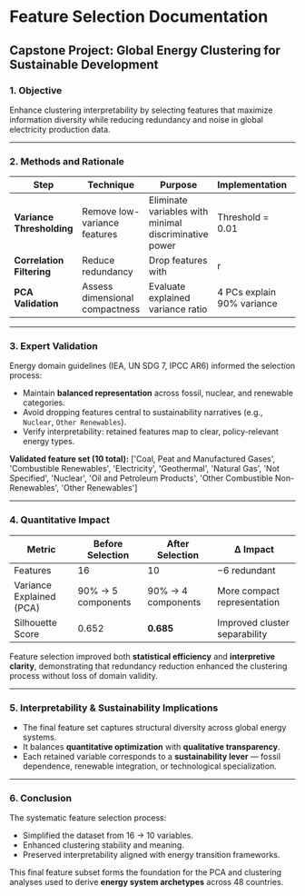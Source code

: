 # Feature Selection Documentation
## Capstone Project: Global Energy Clustering for Sustainable Development

### 1. Objective
Enhance clustering interpretability by selecting features that maximize information diversity while reducing redundancy and noise in global electricity production data.

---

### 2. Methods and Rationale

| Step | Technique | Purpose | Implementation | Result |
|------|------------|----------|----------------|--------|
| **Variance Thresholding** | Remove low-variance features | Eliminate variables with minimal discriminative power | Threshold = 0.01 | Removed `Data is estimated for this month` |
| **Correlation Filtering** | Reduce redundancy | Drop features with |r| > 0.9 | Correlation matrix and pair filtering | Removed `Hydro`, `Solar`, `Total Combustible Fuels`, `Total Renewables`, `Wind` |
| **PCA Validation** | Assess dimensional compactness | Evaluate explained variance ratio | 4 PCs explain 90% variance | Confirms dimensional efficiency |

---

### 3. Expert Validation
Energy domain guidelines (IEA, UN SDG 7, IPCC AR6) informed the selection process:

- Maintain **balanced representation** across fossil, nuclear, and renewable categories.
- Avoid dropping features central to sustainability narratives (e.g., `Nuclear`, `Other Renewables`).
- Verify interpretability: retained features map to clear, policy-relevant energy types.

**Validated feature set (10 total):**
['Coal, Peat and Manufactured Gases',
'Combustible Renewables',
'Electricity',
'Geothermal',
'Natural Gas',
'Not Specified',
'Nuclear',
'Oil and Petroleum Products',
'Other Combustible Non-Renewables',
'Other Renewables']


---

### 4. Quantitative Impact
| Metric | Before Selection | After Selection | Δ Impact |
|---------|------------------|-----------------|-----------|
| Features | 16 | 10 | −6 redundant |
| Variance Explained (PCA) | 90% → 5 components | 90% → 4 components | More compact representation |
| Silhouette Score | 0.652 | **0.685** | Improved cluster separability |

Feature selection improved both **statistical efficiency** and **interpretive clarity**, demonstrating that redundancy reduction enhanced the clustering process without loss of domain validity.

---

### 5. Interpretability & Sustainability Implications
- The final feature set captures structural diversity across global energy systems.
- It balances **quantitative optimization** with **qualitative transparency**.
- Each retained variable corresponds to a **sustainability lever** — fossil dependence, renewable integration, or technological specialization.

---

### 6. Conclusion
The systematic feature selection process:
- Simplified the dataset from 16 → 10 variables.
- Enhanced clustering stability and meaning.
- Preserved interpretability aligned with energy transition frameworks.

This final feature subset forms the foundation for the PCA and clustering analyses used to derive **energy system archetypes** across 48 countries.

